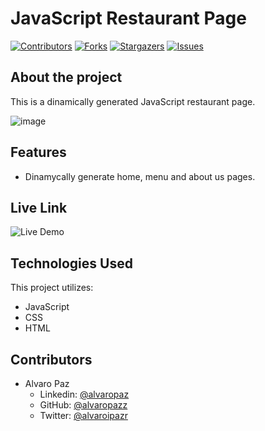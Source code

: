 # JavaScript Restaurant Page

[![Contributors][contributors-shield]][contributors-url]
[![Forks][forks-shield]][forks-url]
[![Stargazers][stars-shield]][stars-url]
[![Issues][issues-shield]][issues-url]

## About the project

This is a dinamically generated JavaScript restaurant page.

![image](https://user-images.githubusercontent.com/58086801/89146703-17008f00-d51a-11ea-9232-64fbbf4c14d5.png)

## Features

- Dinamycally generate home, menu and about us pages.

## Live Link

![Live Demo](https://alvaropaz.me/js_restaurant/)

## Technologies Used

This project utilizes:

- JavaScript
- CSS
- HTML

## Contributors

- Alvaro Paz
  - Linkedin: [@alvaropaz](https://linkedin.com/in/alvaropaz/)
  - GitHub: [@alvaropazz](https://github.com/alvaropazz)
  - Twitter: [@alvaroipazr](https://twitter.com/alvaroipazr)
  
<!-- MARKDOWN LINKS & IMAGES -->

[contributors-shield]: https://img.shields.io/github/contributors/alvaropazz/js_restaurant.svg?style=flat-square
[contributors-url]: https://github.com/alvaropazz/js_restaurant/graphs/contributors
[forks-shield]: https://img.shields.io/github/forks/alvaropazz/js_restaurant.svg?style=flat-square
[forks-url]: https://github.com/alvaropazz/js_restaurant/network/members
[stars-shield]: https://img.shields.io/github/stars/alvaropazz/js_restaurant.svg?style=flat-square
[stars-url]: https://github.com/alvaropazz/js_restaurant/stargazers
[issues-shield]: https://img.shields.io/github/issues/alvaropazz/js_restaurant.svg?style=flat-square
[issues-url]: https://github.com/alvaropazz/js_restaurant/issues
